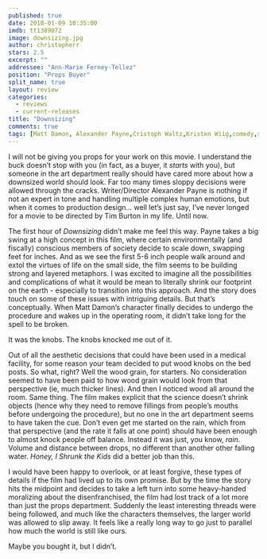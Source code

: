 ```yaml
---
published: true
date: 2018-01-09 10:35:00
imdb: tt1389072
image: downsizing.jpg
author: christopherr
stars: 2.5
excerpt: ""
addressee: "Ann-Marie Ferney-Tellez"
position: "Props Buyer"
split_name: true
layout: review
categories: 
  - reviews
  - current-releases
title: "Downsizing"
comments: true
tags: [Matt Damon, Alexander Payne,Cristoph Waltz,Kristen Wiig,comedy,satire]
---
```


I will not be giving you props for your work on this movie. I understand the buck doesn’t stop with you (in fact, as a buyer, it _starts_ with you), but someone in the art department really should have cared more about how a downsized world should look. Far too many times sloppy decisions were allowed through the cracks. Writer/Director Alexander Payne is nothing if not an expert in tone and handling multiple complex human emotions, but when it comes to production design… well let’s just say, I’ve never longed for a movie to be directed by Tim Burton in my life. Until now.

The first hour of _Downsizing_ didn’t make me feel this way. Payne takes a big swing at a high concept in this film, where certain environmentally (and fiscally) conscious members of society decide to scale down, swapping feet for inches. And as we see the first 5-6 inch people walk around and extol the virtues of life on the small side, the film seems to be building strong and layered metaphors. I was excited to imagine all the possibilities and complications of what it would be mean to literally shrink our footprint on the earth - especially to transition into this approach. And the story does touch on some of these issues with intriguing details. But that’s conceptually. When Matt Damon’s character finally decides to undergo the procedure and wakes up in the operating room, it didn’t take long for the spell to be broken. 

It was the knobs. The knobs knocked me out of it.

Out of all the aesthetic decisions that could have been used in a medical facility, for some reason your team decided to put wood knobs on the bed posts. So what, right? Well the wood grain, for starters. No consideration seemed to have been paid to how wood grain would look from that perspective (ie, much thicker lines). And then I noticed wood all around the room. Same thing. The film makes explicit that the science doesn’t shrink objects (hence why they need to remove fillings from people’s mouths before undergoing the procedure), but no one in the art department seems to have taken the cue. Don’t even get me started on the rain, which from that perspective (and the rate it falls at one point) should have been enough to almost knock people off balance. Instead it was just, you know, _rain_. Volume and distance between drops, no different than another other falling water. _Honey, I Shrunk the Kids_ did a better job than this. 

I would have been happy to overlook, or at least forgive, these types of details if the film had lived up to its own promise. But by the time the story hits the midpoint and decides to take a left turn into some heavy-handed moralizing about the disenfranchised, the film had lost track of a lot more than just the props department. Suddenly the least interesting threads were being followed, and much like the characters themselves, the larger world was allowed to slip away. It feels like a really long way to go just to parallel how much the world is still like ours.

Maybe you bought it, but I didn’t.